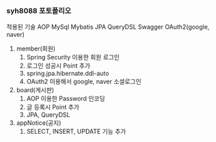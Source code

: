 
### syh8088 포토폴리오

적용된 기술
AOP
MySql
Mybatis
JPA
QueryDSL
Swagger
OAuth2(google, naver)

1. member(회원)
    1. Spring Security 이용한 회원 로그인
    2. 로그인 성공시 Point 추가
    3. spring.jpa.hibernate.ddl-auto
    4. OAuth2 이용해서 google, naver 소셜로그인 
2. board(게시판)
    1. AOP 이용한 Password 인코딩
    2. 글 등록시 Point 추가
    3. JPA, QueryDSL
3. appNotice(공지)
    1. SELECT, INSERT, UPDATE 기능 추가
